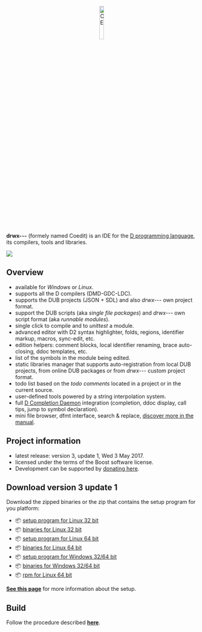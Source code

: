 <p align="center">
  <img src="https://github.com/BBasile/drwx---/raw/master/logo/coedit.png?raw=true" width="15%" height="15%" alt="CE"/>
</p>

__drwx---__ (formely named Coedit) is an IDE for the [D programming language](http://dlang.org), its compilers, tools and libraries.

[![](http://bbasile.github.io/drwx---/img/coedit_kde4_thumb.png)](http://bbasile.github.io/drwx---/img/coedit_kde4.png)

**Overview**
---
- available for _Windows_ or _Linux_.
- supports all the D compilers (DMD-GDC-LDC).
- supports the DUB projects (JSON + SDL) and also _drwx---_ own project format.
- support the DUB scripts (aka _single file packages_) and _drwx---_ own script format (aka _runnable modules_).
- single click to compile and to _unittest_ a module.
- advanced editor with D2 syntax highlighter, folds, regions, identifier markup, macros, sync-edit, etc.
- edition helpers: comment blocks, local identifier renaming, brace auto-closing, ddoc templates, etc.
- list of the symbols in the module being edited.
- static libraries manager that supports auto-registration from local DUB projects, from online DUB packages or from _drwx--_- custom project format.
- todo list based on the _todo comments_ located in a project or in the current source.
- user-defined tools powered by a string interpolation system.
- full [D Completion Daemon](https://github.com/Hackerpilot/DCD) integration (completion, ddoc display, call tips, jump to symbol declaration).
- mini file browser, dfmt interface, search & replace, [discover more in the manual](http://bbasile.github.io/drwx---/).

**Project information**
---

- latest release: version 3, update 1, Wed 3 May 2017.
- licensed under the terms of the Boost software license.
- Development can be supported by [donating here](https://www.paypal.com/cgi-bin/webscr?cmd=_s-xclick&hosted_button_id=AQDJVC39PJF7J).

**Download version 3 update 1**
---
Download the zipped binaries or the zip that contains the setup program for you platform:

- :package: [setup program for Linux 32 bit](https://github.com/BBasile/Coedit/releases/download/3_update_1/coedit.3update1.linux32.setup.zip)
- :package: [binaries for Linux 32 bit](https://github.com/BBasile/Coedit/releases/download/3_update_1/coedit.3update1.linux32.zip)
- :package: [setup program for Linux 64 bit](https://github.com/BBasile/Coedit/releases/download/3_update_1/coedit.3update1.linux64.setup.zip)
- :package: [binaries for Linux 64 bit](https://github.com/BBasile/Coedit/releases/download/3_update_1/coedit.3update1.linux64.zip)
- :package: [setup program for Windows 32/64 bit](https://github.com/BBasile/Coedit/releases/download/3_update_1/coedit.3update1.win32.setup.zip)
- :package: [binaries for Windows 32/64 bit](https://github.com/BBasile/Coedit/releases/download/3_update_1/coedit.3update1.win32.zip)
- :package: [rpm for Linux 64 bit](https://github.com/BBasile/Coedit/releases/download/3_update_1/coedit-3-update1.x86_64.rpm)

[**See this page**](http://bbasile.github.io/drwx---/setup.html) for more information about the setup.

**Build**
---

Follow the procedure described [**here**](http://bbasile.github.io/drwx---/build.html).

